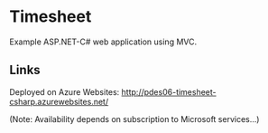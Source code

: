 # Timesheet

Example ASP.NET-C# web application using MVC.

## Links

Deployed on Azure Websites:
http://pdes06-timesheet-csharp.azurewebsites.net/

(Note: Availability depends on subscription to Microsoft services...)
